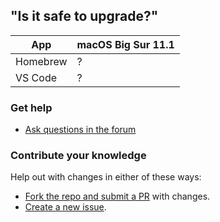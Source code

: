 ## "Is it safe to upgrade?"

App      | macOS Big Sur 11.1
-------- | ------------------
Homebrew | ?
VS Code  | ?    

### Get help

* [Ask questions in the forum](https://github.com/dogweather/safe-to-upgrade/discussions)

### Contribute your knowledge

Help out with changes in either of these ways:

* [Fork the repo and submit a PR](https://github.com/dogweather/safe-to-upgrade/edit/master/README.md) with changes.
* [Create a new issue](https://github.com/dogweather/safe-to-upgrade/issues).
